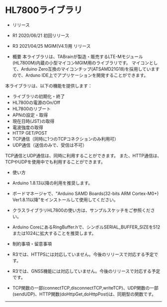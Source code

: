 # HL7800ライブラリ

* リリース
 * R1  2020/06/21  初回リリース
 * R3  2021/04/25  MGIM(V4.1)用 リリース

* 概要
本ライブラリは、TABrainが製造・販売するLTE-Mモジュール(HL7800M)内蔵の小型マイコンMGIM用のライブラリです。
マイコンとして、Arduino Zero互換のマイコンチップ(ATSAMD21G18)を採用していますので、Arduno IDE上でアプリケーションを開発することができます。

本ライブラリは、以下の機能を提供します：
 * ライブラリの初期化・終了
 * HL7800の電源のOn/Off
 * HL7800のリブート
 * APNの設定・取得
 * 現在日時(JST)の取得
 * 電波強度の取得
 * HTTP GET/POST
 * TCP通信（同時に1つのTCPコネクションのみ利用可）
 * UDP通信（送信のみで、受信は不可）

TCP通信とUDP通信は、同時に利用することができます。
また、HTTP通信は、TCPやUDPを使用中でも利用することができます。

* 使い方
 * Arduino 1.8.13以降の利用を推奨します。
 * ボードマネージャで、"Arduino SAMD Boards(32-bits ARM Cortex-M0+) Ver1.8.11以降"をインストールして使用してください。
 * クラスライブラリHL7800の使い方は、サンプルスケッチをご参照ください。
 * Arduino CoreにあるRingBuffer.hで、シンボルSERIAL_BUFFER_SIZEを512または1024に拡大することを推奨します。

* 制約事項・留意事項
 * R3では、HTTPSには対応していません。今後のリリースで対応する予定です。
 * R3では、GNSS機能には対応していません。今後のリリースで対応する予定です。
 * TCP関数の一部(connectTCP,disconnectTCP,writeTCP)、UDP関数の一部(sendUDP)、HTTP関数(doHttpGet,doHttpPost)は、同期型の関数です。

---
